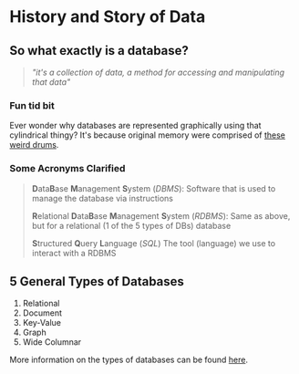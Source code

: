 # History and Story of Data

## So what exactly is a database?

> _"it's a collection of data, a method for accessing and manipulating that data"_

### Fun tid bit

Ever wonder why databases are represented graphically using that cylindrical thingy? It's because original memory were comprised of [these weird drums](https://stackoverflow.com/questions/2822650/why-is-a-database-always-represented-with-a-cylinder).

### Some Acronyms Clarified

> **D**ata**B**ase **M**anagement **S**ystem \(_DBMS_\): Software that is used to manage the database via instructions
>
> **R**elational **D**ata**B**ase **M**anagement **S**ystem \(_RDBMS_\): Same as above, but for a relational \(1 of the 5 types of DBs\) database
>
> **S**tructured **Q**uery **L**anguage \(_SQL_\) The tool \(language\) we use to interact with a RDBMS

## 5 General Types of Databases

1. Relational
2. Document
3. Key-Value
4. Graph
5. Wide Columnar

More information on the types of databases can be found [here](https://www.ibm.com/cloud/blog/brief-overview-database-landscape).

